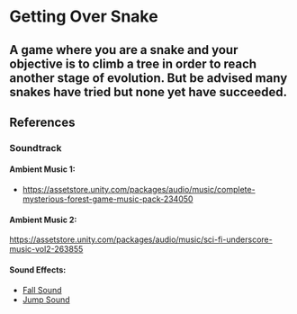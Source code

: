 # Getting Over Snake

## A game where you are a snake and your objective is to climb a tree in order to reach another stage of evolution. But be advised many snakes have tried but none yet have succeeded.

## References

### Soundtrack

#### Ambient Music 1:
- https://assetstore.unity.com/packages/audio/music/complete-mysterious-forest-game-music-pack-234050

  
#### Ambient Music 2:
https://assetstore.unity.com/packages/audio/music/sci-fi-underscore-music-vol2-263855 

#### Sound Effects:
- [Fall Sound](https://pixabay.com/pt/sound-effects/hit-sound-effect-12445/)
- [Jump Sound](https://pixabay.com/pt/sound-effects/hit-sound-effect-12445/)

